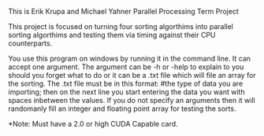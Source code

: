 This is Erik Krupa and Michael Yahner Parallel Processing Term Project

This project is focused on turning four sorting algorthims into parallel sorting algorthims and testing them via timing against their CPU counterparts. 

You use this program on windows by running it in the command line. It can accept one argument. The argument can be -h or -help to explain to you should you forget what to do or it can be a .txt file which will file an array for the sorting. The .txt file must be in this format: #the type of data you are importing; then on the next line you start entering the data you want with spaces inbetween the values. If you do not specify an arguments then it will randomanly fill an integer and floating point array for testing the sorts.

*Note: Must have a 2.0 or high CUDA Capable card.